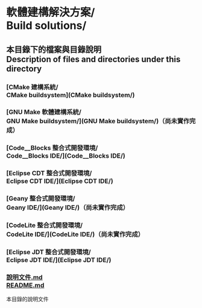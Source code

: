 # 軟體建構解決方案/<br />Build solutions/
## 本目錄下的檔案與目錄說明<br />Description of files and directories under this directory
### [CMake 建構系統/<br />CMake buildsystem](CMake buildsystem/)
### [GNU Make 軟體建構系統/<br />GNU Make buildsystem/](GNU Make buildsystem/)（尚未實作完成）
### [Code__Blocks 整合式開發環境/<br />Code__Blocks IDE/](Code__Blocks IDE/)
### [Eclipse CDT 整合式開發環境/<br />Eclipse CDT IDE/](Eclipse CDT IDE/)
### [Geany 整合式開發環境/<br />Geany IDE/](Geany IDE/)（尚未實作完成）
### [CodeLite 整合式開發環境/<br />CodeLite IDE/](CodeLite IDE/)（尚未實作完成）
### [Eclipse JDT 整合式開發環境/<br />Eclipse JDT IDE/](Eclipse JDT IDE/)
### [說明文件.md<br />README.md](README.md)
本目錄的說明文件